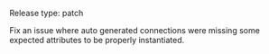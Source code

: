 Release type: patch

Fix an issue where auto generated connections were missing some expected
attributes to be properly instantiated.
